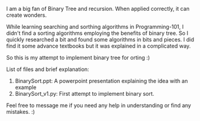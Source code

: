 I am a big fan of Binary Tree and recursion.  When applied correctly, it can create wonders.

While learning searching and sorthing algorithms in Programming-101, I didn't find a sorting
algorithms employing the benefits of binary tree. So I quickly researched a bit and found some 
algorithms in bits and pieces. I did find it some advance textbooks but it was explained in a complicated way.

So this is my attempt to implement binary tree for orting :)

List of files and brief explanation:
1. BinarySort.ppt: A powerpoint presentation explaining the idea with an example
2. BinarySort_v1.py: First attempt to implement binary sort.

Feel free to message me if you need any help in understanding or find any mistakes. :)
